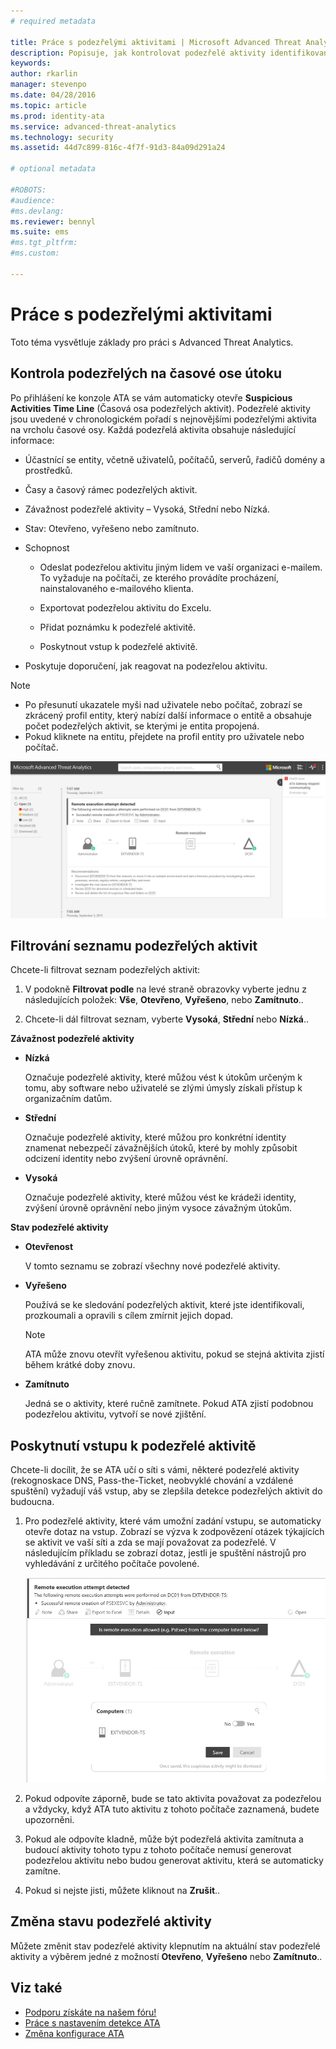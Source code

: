 ```yaml
---
# required metadata

title: Práce s podezřelými aktivitami | Microsoft Advanced Threat Analytics
description: Popisuje, jak kontrolovat podezřelé aktivity identifikované ATA.
keywords:
author: rkarlin
manager: stevenpo
ms.date: 04/28/2016
ms.topic: article
ms.prod: identity-ata
ms.service: advanced-threat-analytics
ms.technology: security
ms.assetid: 44d7c899-816c-4f7f-91d3-84a09d291a24

# optional metadata

#ROBOTS:
#audience:
#ms.devlang:
ms.reviewer: bennyl
ms.suite: ems
#ms.tgt_pltfrm:
#ms.custom:

---
```


# Práce s podezřelými aktivitami
Toto téma vysvětluje základy pro práci s Advanced Threat Analytics.

## Kontrola podezřelých na časové ose útoku
Po přihlášení ke konzole ATA se vám automaticky otevře **Suspicious Activities Time Line** (Časová osa podezřelých aktivit). Podezřelé aktivity jsou uvedené v chronologickém pořadí s nejnovějšími podezřelými aktivita na vrcholu časové osy.
Každá podezřelá aktivita obsahuje následující informace:

-   Účastnící se entity, včetně uživatelů, počítačů, serverů, řadičů domény a prostředků.

-   Časy a časový rámec podezřelých aktivit.

-   Závažnost podezřelé aktivity – Vysoká, Střední nebo Nízká.

-   Stav: Otevřeno, vyřešeno nebo zamítnuto.

-   Schopnost

    -   Odeslat podezřelou aktivitu jiným lidem ve vaší organizaci e-mailem. To vyžaduje na počítači, ze kterého provádíte procházení, nainstalovaného e-mailového klienta.

    -   Exportovat podezřelou aktivitu do Excelu.

    -   Přidat poznámku k podezřelé aktivitě.

    -   Poskytnout vstup k podezřelé aktivitě.

-   Poskytuje doporučení, jak reagovat na podezřelou aktivitu.

> [!NOTE]
> -   Po přesunutí ukazatele myši nad uživatele nebo počítač, zobrazí se zkrácený profil entity, který nabízí další informace o entitě a obsahuje počet podezřelých aktivit, se kterými je entita propojená.
> -   Pokud kliknete na entitu, přejdete na profil entity pro uživatele nebo počítač.

![Obrázek časové osy podezřelých aktivit ATA](media/ATA-Suspicious-Activity-Timeline.JPG)

## Filtrování seznamu podezřelých aktivit
Chcete-li filtrovat seznam podezřelých aktivit:

1.  V podokně **Filtrovat podle** na levé straně obrazovky vyberte jednu z následujících položek: **Vše**, **Otevřeno**, **Vyřešeno**, nebo **Zamítnuto**..

2.  Chcete-li dál filtrovat seznam, vyberte **Vysoká**, **Střední** nebo **Nízká**..

**Závažnost podezřelé aktivity**

-   **Nízká**

    Označuje podezřelé aktivity, které můžou vést k útokům určeným k tomu, aby software nebo uživatelé se zlými úmysly získali přístup k organizačním datům.

-   **Střední**

    Označuje podezřelé aktivity, které můžou pro konkrétní identity znamenat nebezpečí závažnějších útoků, které by mohly způsobit odcizení identity nebo zvýšení úrovně oprávnění.

-   **Vysoká**

    Označuje podezřelé aktivity, které můžou vést ke krádeži identity, zvýšení úrovně oprávnění nebo jiným vysoce závažným útokům.

**Stav podezřelé aktivity**

-   **Otevřenost**

    V tomto seznamu se zobrazí všechny nové podezřelé aktivity.

-   **Vyřešeno**

    Používá se ke sledování podezřelých aktivit, které jste identifikovali, prozkoumali a opravili s cílem zmírnit jejich dopad.

    > [!NOTE]
    > ATA může znovu otevřít vyřešenou aktivitu, pokud se stejná aktivita zjistí během krátké doby znovu.

-   **Zamítnuto**

    Jedná se o aktivity, které ručně zamítnete. Pokud ATA zjistí podobnou podezřelou aktivitu, vytvoří se nové zjištění.

## Poskytnutí vstupu k podezřelé aktivitě
Chcete-li docílit, že se ATA učí o síti s vámi, některé podezřelé aktivity (rekognoskace DNS, Pass-the-Ticket, neobvyklé chování a vzdálené spuštění) vyžadují váš vstup, aby se zlepšila detekce podezřelých aktivit do budoucna.

1.  Pro podezřelé aktivity, které vám umožní zadání vstupu, se automaticky otevře dotaz na vstup. Zobrazí se výzva k zodpovězení otázek týkajících se aktivit ve vaší síti a zda se mají považovat za podezřelé. V následujícím příkladu se zobrazí dotaz, jestli je spuštění nástrojů pro vyhledávání z určitého počítače povolené.

    ![Obrázek poskytnutí vstupu k podezřelým aktivitám ATA](media/ATA-Input.JPG)

2.  Pokud odpovíte záporně, bude se tato aktivita považovat za podezřelou a vždycky, když ATA tuto aktivitu z tohoto počítače zaznamená, budete upozorněni.

3.  Pokud ale odpovíte kladně, může být podezřelá aktivita zamítnuta a budoucí aktivity tohoto typu z tohoto počítače nemusí generovat podezřelou aktivitu nebo budou generovat aktivitu, která se automaticky zamítne.

4.  Pokud si nejste jisti, můžete kliknout na **Zrušit**..

## Změna stavu podezřelé aktivity
Můžete změnit stav podezřelé aktivity klepnutím na aktuální stav podezřelé aktivity a výběrem jedné z možností **Otevřeno**, **Vyřešeno** nebo **Zamítnuto**..

## Viz také
- [Podporu získáte na našem fóru!](https://social.technet.microsoft.com/Forums/security/en-US/home?forum=mata)
- [Práce s nastavením detekce ATA](working-with-detection-settings.md)
- [Změna konfigurace ATA](modifying-ata-configuration.md)


<!--HONumber=Apr16_HO4-->


